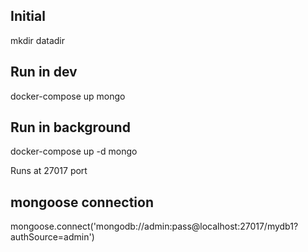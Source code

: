 ## Initial
mkdir datadir

## Run in dev
docker-compose up mongo

## Run in background
docker-compose up -d mongo

Runs at 27017 port

## mongoose connection
mongoose.connect('mongodb://admin:pass@localhost:27017/mydb1?authSource=admin')

